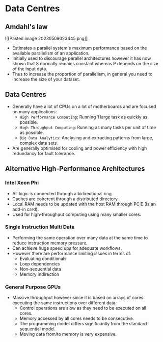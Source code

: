 # Data Centres
## Amdahl's law
![[Pasted image 20230509023445.png]]
* Estimates a parallel system's maximum performance based on the available parallelism of an application.
* Initially used to discourage parallel architectures however it has now shown that S normally remains constant whereas P depends on the size of the input data. 
* Thus to increase the proportion of parallelism, in general you need to increase the size of your dataset.

## Data Centres
* Generally have a lot of CPUs on a lot of motherboards and are focused on many applications:
	* `High Performance Computing`: Running 1 large task as quickly as possible.
	* `High Throughput Computing`: Running as many tasks per unit of time as possible.
	* `Big Data Analytics`: Analysing and extracting patterns from large, complex data sets.
* Are generally optimised for cooling and power efficiency with high redundancy for fault tolerance.

## Alternative High-Performance Architectures
### Intel Xeon Phi
* All logic is connected through a bidirectional ring.
* Caches are coherent through a distributed directory.
* Local RAM needs to be updated with the host RAM through PCIE (Is an add-in card).
* Used for high-throughput computing using many smaller cores.
### Single Instruction Multi Data
* Performing the same operation over many data at the same time to reduce instruction memory pressure.
* Can achieve huge speed ups for adequate workflows.
* However there are performance limiting issues in terms of: 
	* Evaluating conditionals 
	* Loop dependencies
	* Non-sequential data
	* Memory indirection
### General Purpose GPUs
* Massive throughput however since it is based on arrays of cores executing the same instructions over different data:
	* Control operations are slow as they need to be executed on all cores.
	* Memory accessed by all cores needs to be consecutive.
	* The programming model differs significantly from the standard sequential model.
	* Moving data from/to memory is very expensive.